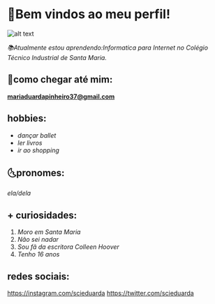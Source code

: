 # 🦋Bem vindos ao meu perfil!
  ![alt text](https://66.media.tumblr.com/b7c0d35c7a1e48599f333fb533f76a2c/tumblr_ojyaoixkag1w2yq4wo1_500.gif)

_📚Atualmente estou aprendendo:Informatica para Internet no Colégio Técnico Industrial de Santa Maria._

## 📮como chegar até mim:
  **<mariaduardapinheiro37@gmail.com>**

## hobbies:
  * _dançar ballet_
  * _ler livros_
  * _ir ao shopping_

## 🌜pronomes:
   _ela/dela_

## + curiosidades:
1. _Moro em Santa Maria_
2. _Não sei nadar_
3. _Sou fã da escritora Colleen Hoover_
4. _Tenho 16 anos_

## redes sociais:
  <https://instagram.com/scieduarda>
  <https://twitter.com/scieduarda>

 

